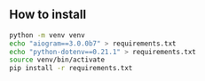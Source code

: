 ## How to install

```bash
python -m venv venv
echo "aiogram==3.0.0b7" > requirements.txt
echo "python-dotenv==0.21.1" > requirements.txt
source venv/bin/activate
pip install -r requirements.txt
```